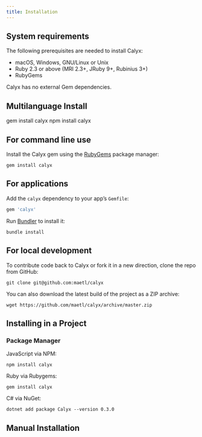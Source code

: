 ```yaml
---
title: Installation
---
```


## System requirements

The following prerequisites are needed to install Calyx:

- macOS, Windows, GNU/Linux or Unix
- Ruby 2.3 or above (MRI 2.3+, JRuby 9+, Rubinius 3+)
- RubyGems

Calyx has no external Gem dependencies.

## Multilanguage Install

<example-console id="install-test" hideplayer="true">

<example-script label="RubyGems" selected="true">
gem install calyx
</example-script>

<example-script label="NPM">
npm install calyx
</example-script>

</example-console>

## For command line use

Install the Calyx gem using the [RubyGems](https://rubygems.org) package manager:

```
gem install calyx
```

## For applications

Add the `calyx` dependency to your app’s `Gemfile`:

```ruby
gem 'calyx'
```

Run [Bundler](https://bundler.io/) to install it:

```
bundle install
```

## For local development

To contribute code back to Calyx or fork it in a new direction, clone the repo from GitHub:

```
git clone git@github.com:maetl/calyx
```

You can also download the latest build of the project as a ZIP archive:

```
wget https://github.com/maetl/calyx/archive/master.zip
```

## Installing in a Project

### Package Manager

JavaScript via NPM:

```
npm install calyx
```

Ruby via Rubygems:

```
gem install calyx
```

C# via NuGet:

```
dotnet add package Calyx --version 0.3.0
```

## Manual Installation
